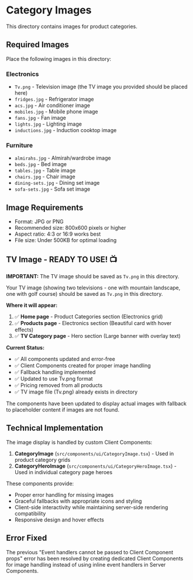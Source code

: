 # Category Images

This directory contains images for product categories.

## Required Images

Place the following images in this directory:

### Electronics
- `Tv.png` - Television image (the TV image you provided should be placed here)
- `fridges.jpg` - Refrigerator image
- `acs.jpg` - Air conditioner image
- `mobiles.jpg` - Mobile phone image
- `fans.jpg` - Fan image
- `lights.jpg` - Lighting image
- `inductions.jpg` - Induction cooktop image

### Furniture
- `almirahs.jpg` - Almirah/wardrobe image
- `beds.jpg` - Bed image
- `tables.jpg` - Table image
- `chairs.jpg` - Chair image
- `dining-sets.jpg` - Dining set image
- `sofa-sets.jpg` - Sofa set image

## Image Requirements

- Format: JPG or PNG
- Recommended size: 800x600 pixels or higher
- Aspect ratio: 4:3 or 16:9 works best
- File size: Under 500KB for optimal loading

## TV Image - READY TO USE! 📺

**IMPORTANT:** The TV image should be saved as `Tv.png` in this directory.

Your TV image (showing two televisions - one with mountain landscape, one with golf course) should be saved as `Tv.png` in this directory.

**Where it will appear:**
1. ✅ **Home page** - Product Categories section (Electronics grid)
2. ✅ **Products page** - Electronics section (Beautiful card with hover effects)
3. ✅ **TV Category page** - Hero section (Large banner with overlay text)

**Current Status:**
- ✅ All components updated and error-free
- ✅ Client Components created for proper image handling
- ✅ Fallback handling implemented
- ✅ Updated to use Tv.png format
- ✅ Pricing removed from all products
- ✅ TV image file (Tv.png) already exists in directory

The components have been updated to display actual images with fallback to placeholder content if images are not found.

## Technical Implementation

The image display is handled by custom Client Components:

1. **CategoryImage** (`src/components/ui/CategoryImage.tsx`) - Used in product category grids
2. **CategoryHeroImage** (`src/components/ui/CategoryHeroImage.tsx`) - Used in individual category page heroes

These components provide:
- Proper error handling for missing images
- Graceful fallbacks with appropriate icons and styling
- Client-side interactivity while maintaining server-side rendering compatibility
- Responsive design and hover effects

## Error Fixed

The previous "Event handlers cannot be passed to Client Component props" error has been resolved by creating dedicated Client Components for image handling instead of using inline event handlers in Server Components.
